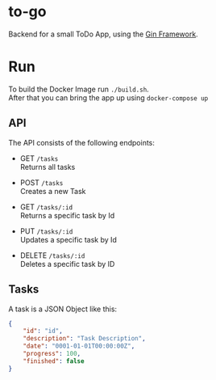 # to-go

Backend for a small ToDo App, using the [Gin Framework](https://github.com/gin-gonic/gin).

# Run
To build the Docker Image run `./build.sh`.  
After that you can bring the app up using `docker-compose up`

## API

The API consists of the following endpoints:

- GET `/tasks`  
Returns all tasks

- POST `/tasks`  
Creates a new Task

- GET `/tasks/:id`  
Returns a specific task by Id

- PUT `/tasks/:id`  
Updates a specific task by Id

- DELETE `/tasks/:id`  
Deletes a specific task by ID

## Tasks

A task is a JSON Object like this:

```json
{
	"id": "id",
	"description": "Task Description",
	"date": "0001-01-01T00:00:00Z",
	"progress": 100,
	"finished": false
}
```
